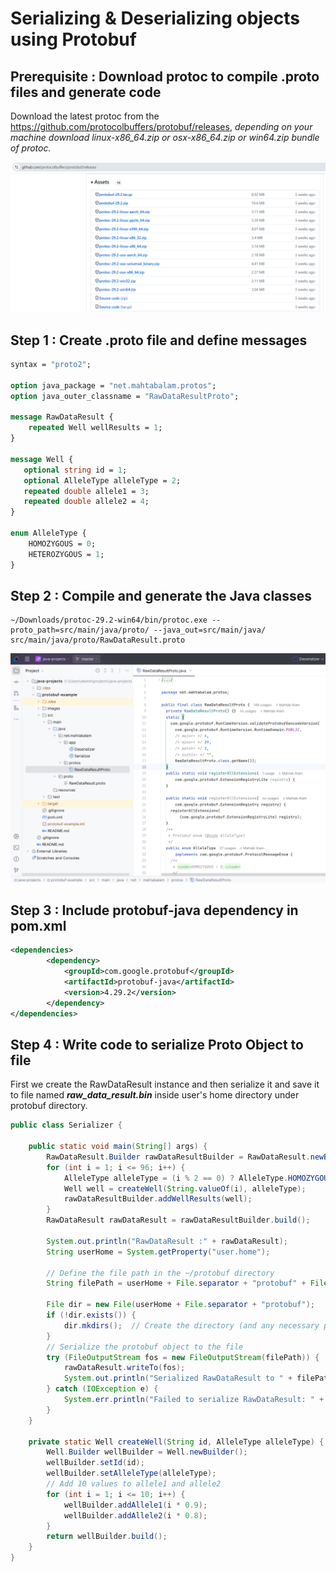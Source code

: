 # Serializing & Deserializing objects using Protobuf

## Prerequisite : Download protoc to compile .proto files and generate code
Download the latest protoc from the https://github.com/protocolbuffers/protobuf/releases, _depending on your machine download linux-x86_64.zip or osx-x86_64.zip
 or win64.zip bundle of protoc._

!["Protobuf releases at Github"](images/github-protoc-releases.png?raw=true)

## Step 1 : Create .proto file and define messages
```proto
syntax = "proto2";

option java_package = "net.mahtabalam.protos";
option java_outer_classname = "RawDataResultProto";

message RawDataResult {
    repeated Well wellResults = 1;
}

message Well {
   optional string id = 1;
   optional AlleleType alleleType = 2;
   repeated double allele1 = 3;
   repeated double allele2 = 4;
}

enum AlleleType {
    HOMOZYGOUS = 0;
    HETEROZYGOUS = 1;
}
```

## Step 2 : Compile and generate the Java classes
```
~/Downloads/protoc-29.2-win64/bin/protoc.exe --proto_path=src/main/java/proto/ --java_out=src/main/java/ src/main/java/proto/RawDataResult.proto
```

!["protobuf-example Project"](images/project.png?raw=true)

## Step 3 : Include protobuf-java dependency in pom.xml

```xml
<dependencies>
        <dependency>
            <groupId>com.google.protobuf</groupId>
            <artifactId>protobuf-java</artifactId>
            <version>4.29.2</version>
        </dependency>
</dependencies>
```
## Step 4 : Write code to serialize Proto Object to file

First we create the RawDataResult instance and then serialize it and save it to file named _**raw_data_result.bin**_ inside user's home directory under protobuf directory.

```java
public class Serializer {

    public static void main(String[] args) {
        RawDataResult.Builder rawDataResultBuilder = RawDataResult.newBuilder();
        for (int i = 1; i <= 96; i++) {
            AlleleType alleleType = (i % 2 == 0) ? AlleleType.HOMOZYGOUS : AlleleType.HETEROZYGOUS;
            Well well = createWell(String.valueOf(i), alleleType);
            rawDataResultBuilder.addWellResults(well);
        }
        RawDataResult rawDataResult = rawDataResultBuilder.build();

        System.out.println("RawDataResult :" + rawDataResult);
        String userHome = System.getProperty("user.home");

        // Define the file path in the ~/protobuf directory
        String filePath = userHome + File.separator + "protobuf" + File.separator + "raw_data_result.bin";
        
        File dir = new File(userHome + File.separator + "protobuf");
        if (!dir.exists()) {
            dir.mkdirs();  // Create the directory (and any necessary parent directories)
        }
        // Serialize the protobuf object to the file
        try (FileOutputStream fos = new FileOutputStream(filePath)) {
            rawDataResult.writeTo(fos);
            System.out.println("Serialized RawDataResult to " + filePath);
        } catch (IOException e) {
            System.err.println("Failed to serialize RawDataResult: " + e.getMessage());
        }
    }

    private static Well createWell(String id, AlleleType alleleType) {
        Well.Builder wellBuilder = Well.newBuilder();
        wellBuilder.setId(id);
        wellBuilder.setAlleleType(alleleType);
        // Add 10 values to allele1 and allele2
        for (int i = 1; i <= 10; i++) {
            wellBuilder.addAllele1(i * 0.9);
            wellBuilder.addAllele2(i * 0.8);
        }
        return wellBuilder.build();
    }
}
```
